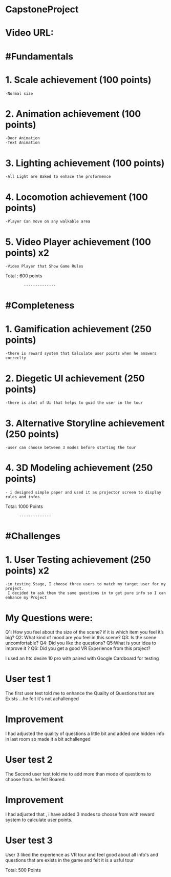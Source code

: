 # CapstoneProject

# Video URL: 
  
# #Fundamentals

# 1. Scale achievement (100 points) 
	-Normal size 
# 2. Animation achievement (100 points) 
	-Door Animation
	-Text Animation

# 3. Lighting achievement (100 points) 
	-All Light are Baked to enhace the proformence
# 4. Locomotion achievement (100 points) 
	-Player Can move on any walkable area
# 5. Video Player achievement (100 points) x2  
	-Video Player that Show Game Rules

Total : 600 points

            --------------
            
# #Completeness

# 1. Gamification achievement (250 points)
	-there is reward system that Calculate user points when he answers correclty
# 2. Diegetic UI achievement (250 points) 
	-there is alot of Ui that helps to guid the user in the tour
# 3. Alternative Storyline achievement (250 points)  
	-user can choose between 3 modes before starting the tour
# 4. 3D Modeling achievement (250 points) 
	- i designed simple paper and used it as projector screen to display rules and infos
  
Total: 1000 Points

          --------------
          
# #Challenges

# 1. User Testing achievement (250 points) x2
	-in testing Stage, I choose three users to match my target user for my project.
	 I decided to ask them the same questions in to get pure info so I can enhance my Project

# My Questions were:
Q1: How you feel about the size of the scene? if it is which item you feel it’s big?
Q2: What kind of mood are you feel in this scene?
Q3: Is the scene uncomfortable?
Q4: Did you like the questions?
Q5:What is your idea to improve it ?
Q6: Did you get a good VR Experience from this project?

I used an htc desire 10 pro with paired with Google Cardboard for testing

# User test 1
The first user test told me to enhance the Quailty of Questions that are Exists ...he felt it's not achallenged
# Improvement
I had adjusted the quality of questions a little bit and added one hidden info in last room so made it a bit achallenged

# User test 2
The Second user test told me to add more than mode of questions to choose from..he felt Boared.
# Improvement
I had adjusted that , i have added 3 modes to choose from with reward system to calculate user points.

# User test 3
User 3 liked the experience as VR tour and  feel good about all info's and questions that are exists in the game
and felt it is a usful tour

Total: 500 Points
